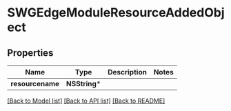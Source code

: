 # SWGEdgeModuleResourceAddedObject

## Properties
Name | Type | Description | Notes
------------ | ------------- | ------------- | -------------
**resourcename** | **NSString*** |  | 

[[Back to Model list]](../README.md#documentation-for-models) [[Back to API list]](../README.md#documentation-for-api-endpoints) [[Back to README]](../README.md)


